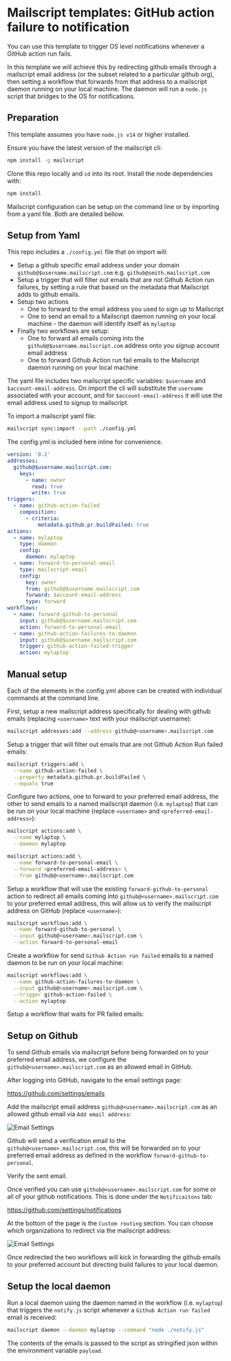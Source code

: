 # Mailscript templates: GitHub action failure to notification

You can use this template to trigger OS level notifications whenever a GitHub action run fails.

In this template we will achieve this by redirecting github emails through a mailscript email address (or the subset related to a particular github org), then setting a workflow that forwards from that address to a mailscript daemon running on your local machine. The daemon will run a `node.js` script that bridges to the OS for notifications.

## Preparation

This template assumes you have `node.js v14` or higher installed.

Ensure you have the latest version of the mailscript cli:

```sh
npm install -g mailscript
```

Clone this repo locally and `cd` into its root. Install the node dependencies with:

```sh
npm install
```

Mailscript configuration can be setup on the command line or by importing from a yaml file.
Both are detailed bellow.

## Setup from Yaml

This repo includes a `./config.yml` file that on import will:

* Setup a github specific email address under your domain `github@$username.mailscript.com` e.g. `github@smith.mailscript.com`
* Setup a trigger that will filter out emails that are not Github Action run failures, by setting a rule that based on the metadata that Mailscript adds to github emails.
* Setup two actions
  * One to forward to the email address you used to sign up to Mailscript
  * One to send an email to a Mailscript daemon running on your local machine - the daemon will identify itself as `mylaptop`
* Finally two workflows are setup:
  * One to forward all emails coming into the `github@$username.mailscript.com` address onto you signup account email address
  * One to forward Github Action run fail emails to the Mailscript daemon running on your local machine

The yaml file includes two mailscript specific variables: `$username` and `$account-email-address`. On import the cli will substitute the `username` associated
with your account, and for `$account-email-address` it will use the email address
used to signup to mailscript.

To import a mailscript yaml file:

```sh
mailscript sync:import --path ./config.yml
```

The config.yml is included here inline for convenience.

```yml
version: '0.2'
addresses:
  github@$username.mailscript.com:
    keys:
      - name: owner
        read: true
        write: true
triggers:
  - name: github-action-failed
    composition:
      - criteria:
          metadata.github.pr.buildFailed: true
actions:
  - name: mylaptop
    type: daemon
    config:
      daemon: mylaptop
  - name: forward-to-personal-email
    type: mailscript-email
    config:
      key: owner
      from: github@$username.mailscript.com
      forward: $account-email-address
      type: forward
workflows:
  - name: forward-github-to-personal
    input: github@$username.mailscript.com
    action: forward-to-personal-email
  - name: github-action-failures-to-daemon
    input: github@$username.mailscript.com
    trigger: github-action-failed-trigger
    action: mylaptop
```

## Manual setup

Each of the elements in the config.yml above can be created with individual commands
at the command line.

First, setup a new mailscript address specifically for dealing with github emails (replacing `<username>` text with your mailscript username):

```sh
mailscript addresses:add --address github@<username>.mailscript.com
```

Setup a trigger that will filter out emails that are not Github Action Run failed emails:

```sh
mailscript triggers:add \
  --name github-action-failed \
  --property metadata.github.pr.buildFailed \
  --equals true
```

Configure two actions, one to forward to your preferred email address, the other to send
emails to a named mailscript daemon (i.e. `mylaptop`) that can be run on your local machine (replace `<username>` and `<preferred-email-address>`):

```sh
mailscript actions:add \
  --name mylaptop \
  --daemon mylaptop

mailscript actions:add \
  --name forward-to-personal-email \
  --forward <preferred-email-address> \
  --from github@<username>.mailscript.com
```

Setup a workflow that will use the existing `forward-github-to-personal` action to redirect all emails coming into `github@<username>.mailscript.com` to your preferred
email address, this will allow us to verify the mailscript address on GitHub (replace `<username>`):

```sh
mailscript workflows:add \
  --name forward-github-to-personal \
  --input github@<username>.mailscript.com \
  --action forward-to-personal-email
```

Create a workflow for send `Github Action run failed` emails to a named daemon to be run
on your local machine:

```sh
mailscript workflows:add \
  --name github-action-failures-to-daemon \
  --input github@<username>.mailscript.com \
  --trigger github-action-failed \
  --action mylaptop
```

Setup a workflow that waits for PR failed emails:

## Setup on Github

To send Github emails via mailscript before being forwarded on to your preferred
email address, we configure the `github@<username>.mailscript.com` as an allowed
email in GitHub.

After logging into GitHub, navigate to the email settings page:

https://github.com/settings/emails

Add the mailscript email address `github@<username>.mailscript.com` as an allowed github email via `Add email address`:

![Email Settings](./images/github_email_settings.png "Email Settings")

Github will send a verification email to the `github@<username>.mailscript.com`, this will be forwarded on to your preferred email address as defined
in the workflow `forward-github-to-personal`.

Verify the sent email.

Once verified you can use `github@<username>.mailscript.com` for some or all of your github notifications. This is done under the `Notificaitons` tab:

https://github.com/settings/notifications

At the bottom of the page is the `Custom routing` section. You can choose which organizations to redirect via the mailscript address:

![Email Settings](./images/github_notification_settings.png "Email Settings")

Once redirected the two workflows will kick in forwarding the github emails
to your preferred account but directing build failures to your local daemon.

## Setup the local daemon

Run a local daemon using the daemon named in the workflow (i.e. `mylaptop`) that triggers the `notify.js` script whenever a `Github Action run failed` email is received:

```sh
mailscript daemon --daemon mylaptop --command "node ./notify.js"
```

The contents of the emails is passed to the script as stringified json within the environment variable `payload`.
